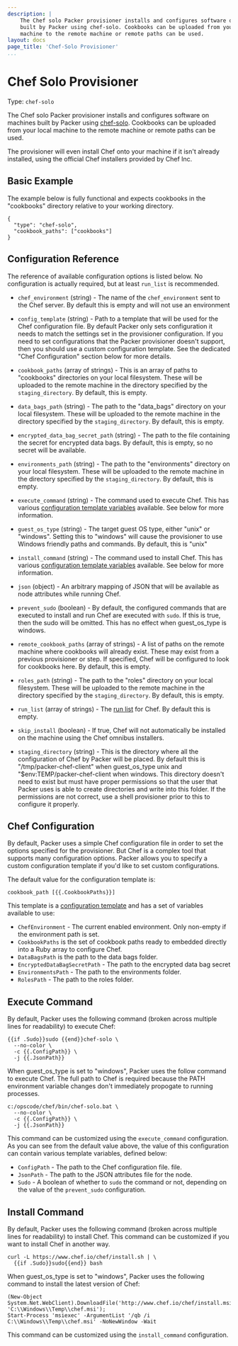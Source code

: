 ```yaml
---
description: |
    The Chef solo Packer provisioner installs and configures software on machines
    built by Packer using chef-solo. Cookbooks can be uploaded from your local
    machine to the remote machine or remote paths can be used.
layout: docs
page_title: 'Chef-Solo Provisioner'
...
```


# Chef Solo Provisioner

Type: `chef-solo`

The Chef solo Packer provisioner installs and configures software on machines
built by Packer using [chef-solo](https://docs.chef.io/chef_solo.html).
Cookbooks can be uploaded from your local machine to the remote machine or
remote paths can be used.

The provisioner will even install Chef onto your machine if it isn't already
installed, using the official Chef installers provided by Chef Inc.

## Basic Example

The example below is fully functional and expects cookbooks in the "cookbooks"
directory relative to your working directory.

``` {.javascript}
{
  "type": "chef-solo",
  "cookbook_paths": ["cookbooks"]
}
```

## Configuration Reference

The reference of available configuration options is listed below. No
configuration is actually required, but at least `run_list` is recommended.

-   `chef_environment` (string) - The name of the `chef_environment` sent to the
    Chef server. By default this is empty and will not use an environment

-   `config_template` (string) - Path to a template that will be used for the
    Chef configuration file. By default Packer only sets configuration it needs
    to match the settings set in the provisioner configuration. If you need to
    set configurations that the Packer provisioner doesn't support, then you
    should use a custom configuration template. See the dedicated "Chef
    Configuration" section below for more details.

-   `cookbook_paths` (array of strings) - This is an array of paths to
    "cookbooks" directories on your local filesystem. These will be uploaded to
    the remote machine in the directory specified by the `staging_directory`. By
    default, this is empty.

-   `data_bags_path` (string) - The path to the "data\_bags" directory on your
    local filesystem. These will be uploaded to the remote machine in the
    directory specified by the `staging_directory`. By default, this is empty.

-   `encrypted_data_bag_secret_path` (string) - The path to the file containing
    the secret for encrypted data bags. By default, this is empty, so no secret
    will be available.

-   `environments_path` (string) - The path to the "environments" directory on
    your local filesystem. These will be uploaded to the remote machine in the
    directory specified by the `staging_directory`. By default, this is empty.

-   `execute_command` (string) - The command used to execute Chef. This has
    various [configuration template
    variables](/docs/templates/configuration-templates.html) available. See
    below for more information.

-   `guest_os_type` (string) - The target guest OS type, either "unix" or
    "windows". Setting this to "windows" will cause the provisioner to use
    Windows friendly paths and commands. By default, this is "unix"

-   `install_command` (string) - The command used to install Chef. This has
    various [configuration template
    variables](/docs/templates/configuration-templates.html) available. See
    below for more information.

-   `json` (object) - An arbitrary mapping of JSON that will be available as
    node attributes while running Chef.

-   `prevent_sudo` (boolean) - By default, the configured commands that are
    executed to install and run Chef are executed with `sudo`. If this is true,
    then the sudo will be omitted. This has no effect when guest_os_type is
    windows.

-   `remote_cookbook_paths` (array of strings) - A list of paths on the remote
    machine where cookbooks will already exist. These may exist from a previous
    provisioner or step. If specified, Chef will be configured to look for
    cookbooks here. By default, this is empty.

-   `roles_path` (string) - The path to the "roles" directory on your
    local filesystem. These will be uploaded to the remote machine in the
    directory specified by the `staging_directory`. By default, this is empty.

-   `run_list` (array of strings) - The [run
    list](https://docs.chef.io/run_lists.html) for Chef. By default this
    is empty.

-   `skip_install` (boolean) - If true, Chef will not automatically be installed
    on the machine using the Chef omnibus installers.

-   `staging_directory` (string) - This is the directory where all the
    configuration of Chef by Packer will be placed. By default this is
    "/tmp/packer-chef-client" when guest_os_type unix and "$env:TEMP/packer-chef-client
    when windows. This directory doesn't need to exist but must have proper
    permissions so that the user that Packer uses is able to create directories
    and write into this folder. If the permissions are not correct, use a shell
    provisioner prior to this to configure it properly.

## Chef Configuration

By default, Packer uses a simple Chef configuration file in order to set the
options specified for the provisioner. But Chef is a complex tool that supports
many configuration options. Packer allows you to specify a custom configuration
template if you'd like to set custom configurations.

The default value for the configuration template is:

``` {.liquid}
cookbook_path [{{.CookbookPaths}}]
```

This template is a [configuration
template](/docs/templates/configuration-templates.html) and has a set of
variables available to use:

-   `ChefEnvironment` - The current enabled environment. Only non-empty if the
    environment path is set.
-   `CookbookPaths` is the set of cookbook paths ready to embedded directly into
    a Ruby array to configure Chef.
-   `DataBagsPath` is the path to the data bags folder.
-   `EncryptedDataBagSecretPath` - The path to the encrypted data bag secret
-   `EnvironmentsPath` - The path to the environments folder.
-   `RolesPath` - The path to the roles folder.

## Execute Command

By default, Packer uses the following command (broken across multiple lines for
readability) to execute Chef:

``` {.liquid}
{{if .Sudo}}sudo {{end}}chef-solo \
  --no-color \
  -c {{.ConfigPath}} \
  -j {{.JsonPath}}
```

When guest_os_type is set to "windows", Packer uses the follow command to
execute Chef. The full path to Chef is required because the PATH environment
variable changes don't immediately propogate to running processes.

```
c:/opscode/chef/bin/chef-solo.bat \
  --no-color \
  -c {{.ConfigPath}} \
  -j {{.JsonPath}}
```

This command can be customized using the `execute_command` configuration. As you
can see from the default value above, the value of this configuration can
contain various template variables, defined below:

-   `ConfigPath` - The path to the Chef configuration file. file.
-   `JsonPath` - The path to the JSON attributes file for the node.
-   `Sudo` - A boolean of whether to `sudo` the command or not, depending on the
    value of the `prevent_sudo` configuration.

## Install Command

By default, Packer uses the following command (broken across multiple lines for
readability) to install Chef. This command can be customized if you want to
install Chef in another way.

``` {.text}
curl -L https://www.chef.io/chef/install.sh | \
  {{if .Sudo}}sudo{{end}} bash
```

When guest_os_type is set to "windows", Packer uses the following command to
install the latest version of Chef:

```
(New-Object System.Net.WebClient).DownloadFile('http://www.chef.io/chef/install.msi', 'C:\\Windows\\Temp\\chef.msi');
Start-Process 'msiexec' -ArgumentList '/qb /i C:\\Windows\\Temp\\chef.msi' -NoNewWindow -Wait
```

This command can be customized using the `install_command` configuration.
